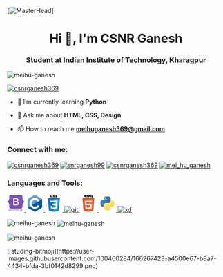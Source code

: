 [![MasterHead](https://res.cloudinary.com/ganu369/image/upload/v1651129687/IIT-Kharagpur1_xwfwlx.png)]
<h1 align="center">Hi 👋, I'm CSNR Ganesh</h1>
<h3 align="center">Student at Indian Institute of Technology, Kharagpur</h3>
<!-- <img align="right" src=("https://user-images.githubusercontent.com/100460284/166267423-a4500e67-b8a7-4434-bfda-3bf0142d8299.png") alt="meihu-ganesh" /> -->

<p align="left"> <img src="https://komarev.com/ghpvc/?username=meihu-ganesh&label=Profile%20views&color=0e75b6&style=flat" alt="meihu-ganesh" /> </p>

<p align="left"> <a href="https://twitter.com/csnrganesh369" target="blank"><img src="https://img.shields.io/twitter/follow/csnrganesh369?logo=twitter&style=for-the-badge" alt="csnrganesh369" /></a> </p>

- 🌱 I’m currently learning **Python**

- 💬 Ask me about **HTML, CSS, Design**

- 📫 How to reach me **meihuganesh369@gmail.com**

<h3 align="left">Connect with me:</h3>
<p align="left">
<a href="https://twitter.com/csnrganesh369" target="blank"><img align="center" src="https://raw.githubusercontent.com/rahuldkjain/github-profile-readme-generator/master/src/images/icons/Social/twitter.svg" alt="csnrganesh369" height="30" width="40" /></a>
<a href="https://linkedin.com/in/snrganesh99" target="blank"><img align="center" src="https://raw.githubusercontent.com/rahuldkjain/github-profile-readme-generator/master/src/images/icons/Social/linked-in-alt.svg" alt="snrganesh99" height="30" width="40" /></a>
<a href="https://fb.com/csnrganesh369" target="blank"><img align="center" src="https://raw.githubusercontent.com/rahuldkjain/github-profile-readme-generator/master/src/images/icons/Social/facebook.svg" alt="csnrganesh369" height="30" width="40" /></a>
<a href="https://instagram.com/mei_hu_ganesh" target="blank"><img align="center" src="https://raw.githubusercontent.com/rahuldkjain/github-profile-readme-generator/master/src/images/icons/Social/instagram.svg" alt="mei_hu_ganesh" height="30" width="40" /></a>
</p>

<h3 align="left">Languages and Tools:</h3>
<p align="left"> <a href="https://getbootstrap.com" target="_blank" rel="noreferrer"> <img src="https://raw.githubusercontent.com/devicons/devicon/master/icons/bootstrap/bootstrap-plain-wordmark.svg" alt="bootstrap" width="40" height="40"/> </a> <a href="https://www.cprogramming.com/" target="_blank" rel="noreferrer"> <img src="https://raw.githubusercontent.com/devicons/devicon/master/icons/c/c-original.svg" alt="c" width="40" height="40"/> </a> <a href="https://www.w3schools.com/css/" target="_blank" rel="noreferrer"> <img src="https://raw.githubusercontent.com/devicons/devicon/master/icons/css3/css3-original-wordmark.svg" alt="css3" width="40" height="40"/> </a> <a href="https://git-scm.com/" target="_blank" rel="noreferrer"> <img src="https://www.vectorlogo.zone/logos/git-scm/git-scm-icon.svg" alt="git" width="40" height="40"/> </a> <a href="https://www.w3.org/html/" target="_blank" rel="noreferrer"> <img src="https://raw.githubusercontent.com/devicons/devicon/master/icons/html5/html5-original-wordmark.svg" alt="html5" width="40" height="40"/> </a> <a href="https://www.python.org" target="_blank" rel="noreferrer"> <img src="https://raw.githubusercontent.com/devicons/devicon/master/icons/python/python-original.svg" alt="python" width="40" height="40"/> </a> <a href="https://www.adobe.com/products/xd.html" target="_blank" rel="noreferrer"> <img src="https://cdn.worldvectorlogo.com/logos/adobe-xd.svg" alt="xd" width="40" height="40"/> </a> </p>

<p><img align="left" src="https://github-readme-stats.vercel.app/api/top-langs?username=meihu-ganesh&show_icons=true&locale=en&layout=compact" alt="meihu-ganesh" /></p>

<p>&nbsp;<img align="center" src="https://github-readme-stats.vercel.app/api?username=meihu-ganesh&show_icons=true&locale=en" alt="meihu-ganesh" /></p>

<p><img align="center" src="https://github-readme-streak-stats.herokuapp.com/?user=meihu-ganesh&" alt="meihu-ganesh" /></p>
![studing-bitmoji](https://user-images.githubusercontent.com/100460284/166267423-a4500e67-b8a7-4434-bfda-3bf0142d8299.png)
